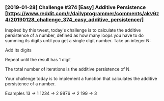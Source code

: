 ### [2019-01-28] Challenge #374 [Easy] Additive Persistence [https://www.reddit.com/r/dailyprogrammer/comments/akv6z4/20190128_challenge_374_easy_additive_persistence/]

Inspired by this tweet, today's challenge is to calculate the additive persistence of a number, defined as how many loops you have to do summing its digits until you get a single digit number. Take an integer N:

Add its digits

Repeat until the result has 1 digit

The total number of iterations is the additive persistence of N.

Your challenge today is to implement a function that calculates the additive persistence of a number.

Examples
13 -> 1
1234 -> 2
9876 -> 2
199 -> 3
